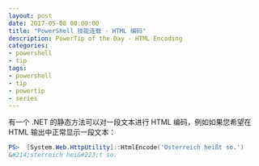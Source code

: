 ```yaml
---
layout: post
date: 2017-05-08 00:00:00
title: "PowerShell 技能连载 - HTML 编码"
description: PowerTip of the Day - HTML Encoding
categories:
- powershell
- tip
tags:
- powershell
- tip
- powertip
- series
---
```

有一个 .NET 的静态方法可以对一段文本进行 HTML 编码，例如如果您希望在 HTML 输出中正常显示一段文本：

```powershell     
PS>  [System.Web.HttpUtility]::HtmlEncode('Österreich heißt so.')
&#214;sterreich hei&#223;t so.
```

<!--本文国际来源：[HTML Encoding](http://community.idera.com/powershell/powertips/b/tips/posts/html-encoding)-->
